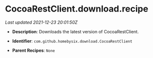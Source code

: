 # CocoaRestClient.download.recipe

_Last updated 2021-12-23 20:01:50Z_

- **Description**: Downloads the latest version of CocoaRestClient.

- **Identifier**: `com.github.homebysix.download.CocoaRestClient`

- **Parent Recipes**: `None`
